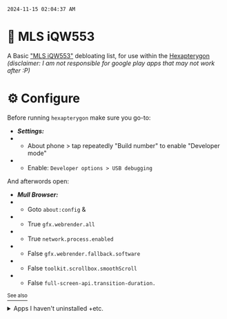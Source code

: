 `2024-11-15 02:04:37 AM`

# 📱 MLS iQW553
A Basic ["MLS iQW553"](https://deviceatlas.com/device-data/devices/mls/iqw553/28064321) debloating list, for use within the [Hexapterygon](https://github.com/GiorgosXou/hexapterygon) *(disclaimer: I am not responsible for google play apps that may not work after :P)*


# ⚙️ Configure
Before running `hexapterygon` make sure you go-to:

- ***Settings:***
- - About phone > tap repeatedly "Build number" to enable "Developer mode"
- - Enable: `Developer options > USB debugging`

And afterwords open:

- ***Mull Browser:***
- - Goto `about:config` &
- - True `gfx.webrender.all`
- - True `network.process.enabled`
- - False `gfx.webrender.fallback.software`
- - False `toolkit.scrollbox.smoothScroll`
- - False `full-screen-api.transition-duration.`


[<sup>See also</sup>](https://github.com/GiorgosXou/Our-Xiaomi-Redmi-5A-riva-debloating-list/?tab=readme-ov-file#-research)


<details><summary>Apps I haven't uninstalled +etc.</summary>

```
------- Info
com.mediatek.schpwronoff              # Schedule power on & off (?)
com.google.android.configupdater      # auto updates certificates, firewall configuration, time zone info (?)
com.mediatek.voiceextension           # https://bbs.16rd.com/thread-454938-1-1.html
com.google.android.packageinstaller   # https://stackoverflow.com/questions/67442804

------- Unknown
com.android.providers.telephony
com.android.providers.media

------- Might
com.mediatek.lbs.em2.ui
mobile.miki
com.mediatek.omacp
com.mediatek.fwk.plugin
com.android.wallpapercropper
org.simalliance.openmobileapi.uicc2terminal
org.simalliance.openmobileapi.service
com.android.documentsui
com.android.externalstorage
com.mediatek.ygps
com.android.htmlviewer
com.android.providers.downloads
com.android.providers.applications
com.android.defcontainer
com.android.pacprocessor
com.android.certinstaller
com.android.carrierconfig
android
com.android.backupconfirm
com.android.statementservice
com.android.providers.settings
com.mediatek.miravision.ui
com.android.sharedstoragebackup
com.mediatek.batterywarning
com.android.printspooler
org.simalliance.openmobileapi.uicc1terminal
com.mediatek.datatransfer
com.android.inputdevices
com.mediatek
com.example
com.android.musicfx
com.android.server.telecom
com.android.keychain
com.android.dialer
com.android.calllogbackup
com.android.proxyhandler
com.google.android.syncadapters.calendar
com.android.managedprovisioning
com.mediatek.calendarimporter
com.mediatek.atci.service
com.mediatek.thermalmanager
com.android.noisefield
com.mtk.telephony
com.google.android.backuptransport
com.android.bookmarkprovider
com.android.settings
com.android.wallpaper
com.android.vpndialogs
com.android.phone
com.android.shell
com.android.providers.userdictionary
org.simalliance.openmobileapi.eseterminal
com.android.location.fused
com.android.systemui
com.android.bluetoothmidiservice
com.eastaeon.flashlight
com.android.bluetooth
com.android.providers.contacts
com.android.captiveportallogin
com.android.simmelock
com.mediatek.dataprotection
com.android.launcher3

com.android.fmradio
```

</details>
